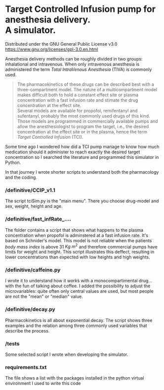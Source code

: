 # Target Controlled Infusion pump for anesthesia delivery.<br> A simulator.

Distributed under the GNU General Public License v3.0
https://www.gnu.org/licenses/gpl-3.0.en.html

Anesthesia delivery methods can be roughly divided in two groups: inhalational and intravenous.
When only intravenous anesthesia is administered the term *Total IntraVenous Anesthesia* (TIVA) is commonly used.
>The pharmacokinetics of these drugs can be described best with a three-compartment model. 
The nature of a multicompartment model makes difficult both to hold a constant effect site or plasma concentration with a fast
infusion rate and stimate the drug concentration at the effect site. 
<br>Several models are available for propofol, remifentanyl and sufentanyl, probably the most commonly used drugs of this kind. 
Those models are programmed in commercially available pumps and allow the anesthesiologist to program the target, i.e., the desired concentration at
the effect site or in the plasma, hence the term *Target Controlled Infusion* (TCI).

Some time ago I wondered how did a TCI pump manage to know how much medication should it administer to reach exactly the desired target concentration so
I searched the literature and programmed this simulator in Python.

In that journey I wrote shorter scripts to understand both the pharmacology and the coding. 

### /definitive/CCIP_v1.1
The script tciSim.py is the "main menu". There you choose drug-model and sex, weight, height and age.

### /definitive/fast_infRate_....
The folder contains a script that shows what happens to the plasma concentration when propofol is adminstered at a fast infusion rate.
It's based on Schnider's model. This model is not reliable when the patients *body mass index* is above 31  $Kg\ m^{2}$ and therefore commercial pumps have limits for weight and height. This script illustrates this deffect, resulting in lower concentrations than expected with low heights and high weights.

### /definitive/caffeine.py
I wrote it to understand how it works with a monocompartimental drug... with the fun of talking about coffee. 
I added the possibility to adjust the microvariables: quite often only central values are used, but most people are not the "mean" or "median" value.

### /definitive/decay.py
Pharmacokinetics is all about exponential decay. 
The script shows three examples and the relation among three commonly used variables that describe the process.

### /tests
Some selected script I wrote when developing the simulator.
### requirements.txt <br>
The file shows a list with the packages installed in the python virtual environment I used to write this code
